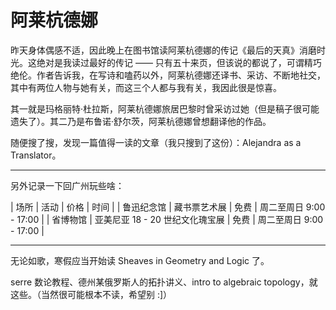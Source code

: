 # 阿莱杭德娜

昨天身体偶感不适，因此晚上在图书馆读阿莱杭德娜的传记《最后的天真》消磨时光。这绝对是我读过最好的传记 —— 只有五十来页，但该说的都说了，可谓精巧绝伦。作者告诉我，在写诗和嗑药以外，阿莱杭德娜还译书、采访、不断地社交，其中有两位人物与她有关，而这三个人都与我有关，我因此很是惊喜。

其一就是玛格丽特·杜拉斯，阿莱杭德娜旅居巴黎时曾采访过她（但是稿子很可能遗失了）。其二乃是布鲁诺·舒尔茨，阿莱杭德娜曾想翻译他的作品。

随便搜了搜，发现一篇值得一读的文章（我只搜到了这份）：Alejandra as a Translator。

---

另外记录一下回广州玩些啥：

| 场所 | 活动 | 价格 | 时间 |
| 鲁迅纪念馆 | 藏书票艺术展 | 免费 | 周二至周日 9:00 - 17:00 |
| 省博物馆 | 亚美尼亚 18 - 20 世纪文化瑰宝展 | 免费 | 周二至周日 9:00 - 17:00 |

---

无论如歌，寒假应当开始读 Sheaves in Geometry and Logic 了。

serre 数论教程、德州某俄罗斯人的拓扑讲义、intro to algebraic topology，就这些。（当然很可能根本不读，希望别 :]）
